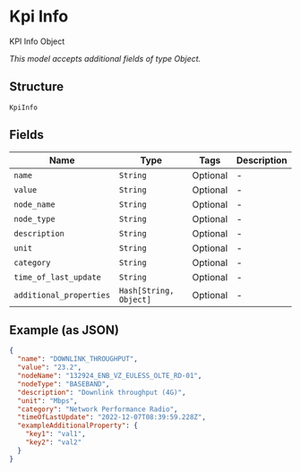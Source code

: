 
# Kpi Info

KPI Info Object

*This model accepts additional fields of type Object.*

## Structure

`KpiInfo`

## Fields

| Name | Type | Tags | Description |
|  --- | --- | --- | --- |
| `name` | `String` | Optional | - |
| `value` | `String` | Optional | - |
| `node_name` | `String` | Optional | - |
| `node_type` | `String` | Optional | - |
| `description` | `String` | Optional | - |
| `unit` | `String` | Optional | - |
| `category` | `String` | Optional | - |
| `time_of_last_update` | `String` | Optional | - |
| `additional_properties` | `Hash[String, Object]` | Optional | - |

## Example (as JSON)

```json
{
  "name": "DOWNLINK_THROUGHPUT",
  "value": "23.2",
  "nodeName": "132924_ENB_VZ_EULESS_OLTE_RD-01",
  "nodeType": "BASEBAND",
  "description": "Downlink throughput (4G)",
  "unit": "Mbps",
  "category": "Network Performance Radio",
  "timeOfLastUpdate": "2022-12-07T08:39:59.228Z",
  "exampleAdditionalProperty": {
    "key1": "val1",
    "key2": "val2"
  }
}
```

